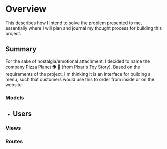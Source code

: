 # Overview
This describes how I intend to solve the problem presented to me, essentially where I will plan and journal my thought process for building this project. 

## Summary
For the sake of nostalgia/emotional attachment, I decided to name the company Pizza Planet :alien: :pizza:  (from Pixar's Toy Story). Based on the requirements of the project, I'm thinking it is an interface for building a menu, such that customers would use this to order from inside or on the website. 

### Models
 - Users
    - 
### Views

### Routes
